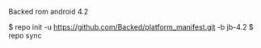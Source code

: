 Backed rom android 4.2

$ repo init -u https://github.com/Backed/platform_manifest.git -b jb-4.2
$ repo sync
